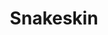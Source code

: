 ---
layout: item
title: Snakeskin
item-id: 6289
datatable: true
id: 6289
name: "Snakeskin"
members: true
lowalch: 20
highalch: 30
examine: "Nicely tanned skin from a snake."
monsters:
  - id: 2042
    name: "Zulrah"
    members: true
    combat_level: 725
    wiki_url: "https://oldschool.runescape.wiki/w/Zulrah#Serpentine"
    drops:
      - quantity: "35"
        rarity: 0.04435483870967742
    image: "https://oldschool.runescape.wiki/images/b/bc/Zulrah_%28serpentine%29.png?29a54"
---
